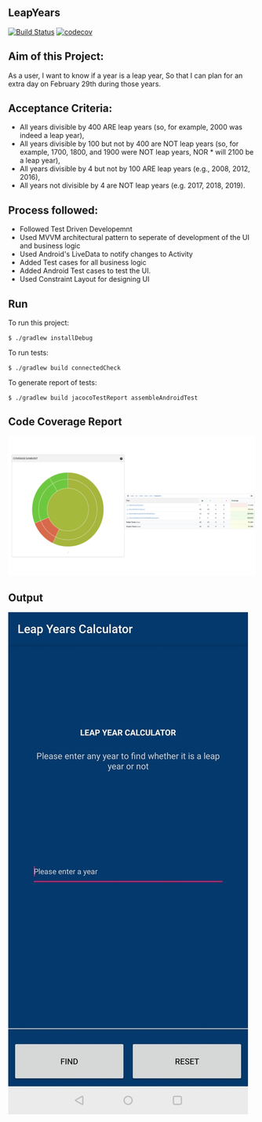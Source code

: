 ## LeapYears
[![Build Status](https://travis-ci.org/2019-SOW-DEV-003/LeapYears.svg?branch=master)](https://travis-ci.org/2019-SOW-DEV-003/LeapYears)
[![codecov](https://codecov.io/gh/2019-SOW-DEV-003/LeapYears/branch/master/graph/badge.svg)](https://codecov.io/gh/2019-SOW-DEV-003/LeapYears)

## Aim of this Project:

As a user, I want to know if a year is a leap year, So that I can plan for an extra day on February 29th during those years.

## Acceptance Criteria:
* All years divisible by 400 ARE leap years (so, for example, 2000 was indeed a leap year),
* All years divisible by 100 but not by 400 are NOT leap years (so, for example, 1700, 1800, and 1900 were NOT leap years, NOR * will 2100 be a leap year),
* All years divisible by 4 but not by 100 ARE leap years (e.g., 2008, 2012, 2016),
* All years not divisible by 4 are NOT leap years (e.g. 2017, 2018, 2019).

## Process followed:
* Followed Test Driven Developemnt
* Used MVVM architectural pattern to seperate of development of the UI and business logic
* Used Android's LiveData to notify changes to Activity
* Added Test cases for all business logic
* Added Android Test cases to test the UI.
* Used Constraint Layout for designing UI

## Run
To run this project:

```
$ ./gradlew installDebug
```
To run tests:

```
$ ./gradlew build connectedCheck
```

To generate report of tests:

```
$ ./gradlew build jacocoTestReport assembleAndroidTest
```
## Code Coverage Report
![](https://github.com/2019-SOW-DEV-003/LeapYears/blob/master/report.png)

## Output
![](https://github.com/2019-SOW-DEV-003/LeapYears/blob/master/screenshot.gif)
